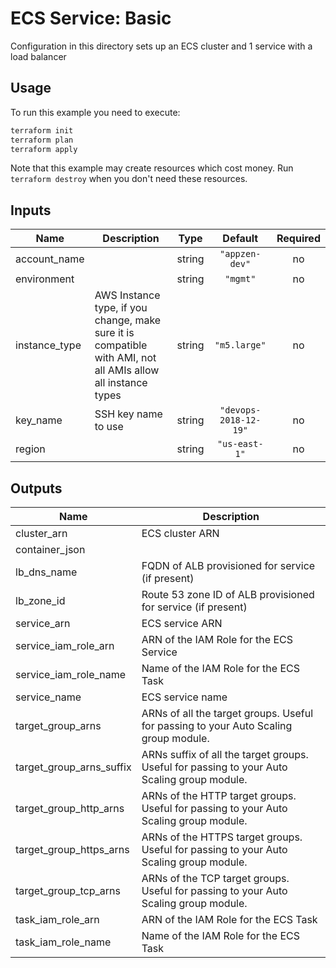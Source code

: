 # ECS Service: Basic

Configuration in this directory sets up an ECS cluster and 1 service with a load balancer

## Usage

To run this example you need to execute:

```bash
terraform init
terraform plan
terraform apply
```

Note that this example may create resources which cost money. Run `terraform destroy` when you don't need these resources.

<!-- BEGINNING OF PRE-COMMIT-TERRAFORM DOCS HOOK -->
## Inputs

| Name | Description | Type | Default | Required |
|------|-------------|:----:|:-----:|:-----:|
| account\_name |  | string | `"appzen-dev"` | no |
| environment |  | string | `"mgmt"` | no |
| instance\_type | AWS Instance type, if you change, make sure it is compatible with AMI, not all AMIs allow all instance types | string | `"m5.large"` | no |
| key\_name | SSH key name to use | string | `"devops-2018-12-19"` | no |
| region |  | string | `"us-east-1"` | no |

## Outputs

| Name | Description |
|------|-------------|
| cluster\_arn | ECS cluster ARN |
| container\_json |  |
| lb\_dns\_name | FQDN of ALB provisioned for service (if present) |
| lb\_zone\_id | Route 53 zone ID of ALB provisioned for service (if present) |
| service\_arn | ECS service ARN |
| service\_iam\_role\_arn | ARN of the IAM Role for the ECS Service |
| service\_iam\_role\_name | Name of the IAM Role for the ECS Task |
| service\_name | ECS service name |
| target\_group\_arns | ARNs of all the target groups. Useful for passing to your Auto Scaling group module. |
| target\_group\_arns\_suffix | ARNs suffix of all the target groups. Useful for passing to your Auto Scaling group module. |
| target\_group\_http\_arns | ARNs of the HTTP target groups. Useful for passing to your Auto Scaling group module. |
| target\_group\_https\_arns | ARNs of the HTTPS target groups. Useful for passing to your Auto Scaling group module. |
| target\_group\_tcp\_arns | ARNs of the TCP target groups. Useful for passing to your Auto Scaling group module. |
| task\_iam\_role\_arn | ARN of the IAM Role for the ECS Task |
| task\_iam\_role\_name | Name of the IAM Role for the ECS Task |

<!-- END OF PRE-COMMIT-TERRAFORM DOCS HOOK -->
